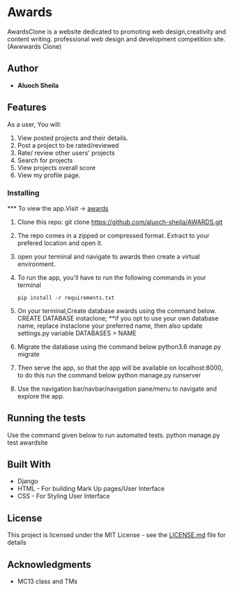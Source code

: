 # Awards


AwardsClone is a website dedicated to promoting web design,creativity and content writing.
professional web design and development competition site. (Awwwards Clone)
 
## Author
* **Aluoch Sheila**
## Features
As a user, You will:
1. View posted projects and their details.
2. Post a project to be rated/reviewed
3. Rate/ review other users' projects
4. Search for projects 
5. View projects overall score
6. View my profile page.
### Installing
*** To view the app.Visit -> [awards](https://github.com/aluoch-sheila/AWARDS.git)
1. Clone this repo: git clone https://github.com/aluoch-sheila/AWARDS.git
2. The repo comes in a zipped or compressed format. Extract to your prefered location and open it.
3. open your terminal and navigate to awards then create a virtual environment.
3. To run the app, you'll have to run the following commands in your terminal
    
    
       pip install -r requirements.txt
4. On your terminal,Create database awards using the command below.
       CREATE DATABASE instaclone; 
       **if you opt to use your own database name, replace instaclone your preferred name, then also update settings.py variable DATABASES > NAME
5. Migrate the database using the command below
       python3.6 manage.py migrate
6. Then serve the app, so that the app will be available on localhost:8000, to do this run the command below
       python manage.py runserver
7. Use the navigation bar/navbar/navigation pane/menu to navigate and explore the app.
## Running the tests
Use the command given below to run automated tests.
        python manage.py test awardsite
## Built With
* Django
* HTML - For building Mark Up pages/User Interface
* CSS - For Styling User Interface
## License
This project is licensed under the MIT License - see the [LICENSE.md](LICENSE.md) file for details
## Acknowledgments
* MC13 class and TMs